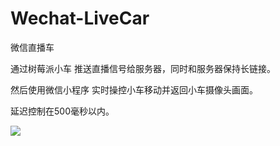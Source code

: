 # Wechat-LiveCar

微信直播车

通过树莓派小车 推送直播信号给服务器，同时和服务器保持长链接。

然后使用微信小程序 实时操控小车移动并返回小车摄像头画面。

延迟控制在500毫秒以内。

![](https://pic1.zhimg.com/80/v2-7ecfe7bad5a3c173a60604fcf9d17ac4_hd.jpg)
